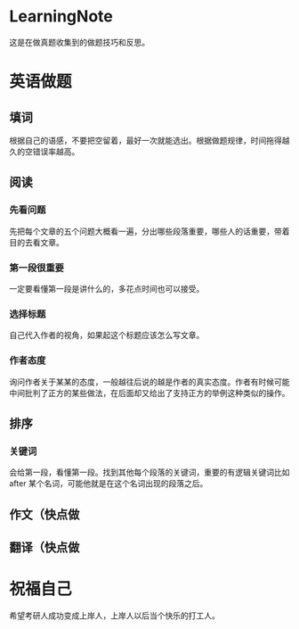 # LearningNote

这是在做真题收集到的做题技巧和反思。

# 英语做题

## 填词

根据自己的语感，不要把空留着，最好一次就能选出。根据做题规律，时间拖得越久的空错误率越高。

## 阅读

### 先看问题

先把每个文章的五个问题大概看一遍，分出哪些段落重要，哪些人的话重要，带着目的去看文章。

### 第一段很重要

一定要看懂第一段是讲什么的，多花点时间也可以接受。

### 选择标题

自己代入作者的视角，如果起这个标题应该怎么写文章。

### 作者态度

询问作者关于某某的态度，一般越往后说的越是作者的真实态度。作者有时候可能中间批判了正方的某些做法，在后面却又给出了支持正方的举例这种类似的操作。

## 排序

### 关键词

会给第一段，看懂第一段。找到其他每个段落的关键词，重要的有逻辑关键词比如after 某个名词，可能他就是在这个名词出现的段落之后。

## 作文（快点做

## 翻译（快点做

# 祝福自己

希望考研人成功变成上岸人，上岸人以后当个快乐的打工人。